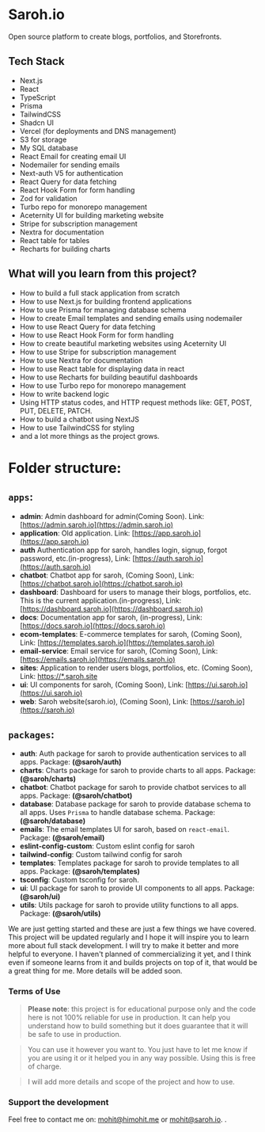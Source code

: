 # Saroh.io

Open source platform to create blogs, portfolios, and Storefronts.

## Tech Stack

-   Next.js
-   React
-   TypeScript
-   Prisma
-   TailwindCSS
-   Shadcn UI
-   Vercel (for deployments and DNS management)
-   S3 for storage
-   My SQL database
-   React Email for creating email UI
-   Nodemailer for sending emails
-   Next-auth V5 for authentication
-   React Query for data fetching
-   React Hook Form for form handling
-   Zod for validation
-   Turbo repo for monorepo management
-   Aceternity UI for building marketing website
-   Stripe for subscription management
-   Nextra for documentation
-   React table for tables
-   Recharts for building charts

## What will you learn from this project?

-   How to build a full stack application from scratch
-   How to use Next.js for building frontend applications
-   How to use Prisma for managing database schema
-   How to create Email templates and sending emails using nodemailer
-   How to use React Query for data fetching
-   How to use React Hook Form for form handling
-   How to create beautiful marketing websites using Aceternity UI
-   How to use Stripe for subscription management
-   How to use Nextra for documentation
-   How to use React table for displaying data in react
-   How to use Recharts for building beautiful dashboards
-   How to use Turbo repo for monorepo management
-   How to write backend logic
-   Using HTTP status codes, and HTTP request methods like: GET, POST, PUT, DELETE, PATCH.
-   How to build a chatbot using NextJS
-   How to use TailwindCSS for styling
-   and a lot more things as the project grows.

# Folder structure:

## `apps`:

-   **admin**: Admin dashboard for admin(Coming Soon). Link: [https://admin.saroh.io](https://admin.saroh.io)
-   **application**: Old application. Link: [https://app.saroh.io](https://app.saroh.io)
-   **auth** Authentication app for saroh, handles login, signup, forgot password, etc.(in-progress), Link: [https://auth.saroh.io](https://auth.saroh.io)
-   **chatbot**: Chatbot app for saroh, (Coming Soon), Link: [https://chatbot.saroh.io](https://chatbot.saroh.io)
-   **dashboard**: Dashboard for users to manage their blogs, portfolios, etc. This is the current application.(in-progress), Link: [https://dashboard.saroh.io](https://dashboard.saroh.io)
-   **docs**: Documentation app for saroh, (in-progress), Link: [https://docs.saroh.io](https://docs.saroh.io)
-   **ecom-templates**: E-commerce templates for saroh, (Coming Soon), Link: [https://templates.saroh.io](https://templates.saroh.io)
-   **email-service**: Email service for saroh, (Coming Soon), Link: [https://emails.saroh.io](https://emails.saroh.io)
-   **sites**: Application to render users blogs, portfolios, etc. (Coming Soon), Link: [https://\*.saroh.site](https://*.saroh.site)
-   **ui**: UI components for saroh, (Coming Soon), Link: [https://ui.saroh.io](https://ui.saroh.io)
-   **web**: Saroh website(saroh.io), (Coming Soon), Link: [https://saroh.io](https://saroh.io)

## `packages`:

-   **auth**: Auth package for saroh to provide authentication services to all apps. Package: **(@saroh/auth)**
-   **charts**: Charts package for saroh to provide charts to all apps. Package: **(@saroh/charts)**
-   **chatbot**: Chatbot package for saroh to provide chatbot services to all apps. Package: **(@saroh/chatbot)**
-   **database**: Database package for saroh to provide database schema to all apps. Uses `Prisma` to handle database schema. Package: **(@saroh/database)**
-   **emails**: The email templates UI for saroh, based on `react-email`. Package: **(@saroh/email)**
-   **eslint-config-custom**: Custom eslint config for saroh
-   **tailwind-config**: Custom tailwind config for saroh
-   **templates**: Templates package for saroh to provide templates to all apps. Package: **(@saroh/templates)**
-   **tsconfig**: Custom tsconfig for saroh.
-   **ui**: UI package for saroh to provide UI components to all apps. Package: **(@saroh/ui)**
-   **utils**: Utils package for saroh to provide utility functions to all apps. Package: **(@saroh/utils)**

We are just getting started and these are just a few things we have covered. This project will be updated regularly and I hope it will inspire you to learn more about full stack development. I will try to make it better and more helpful to everyone. I haven't planned of commercializing it yet, and I think even if someone learns from it and builds projects on top of it, that would be a great thing for me. More details will be added soon.

### Terms of Use

> **Please note**: this project is for educational purpose only and the code here is not 100% reliable for use in production. It can help you understand how to build something but it does guarantee that it will be safe to use in production.

> You can use it however you want to. You just have to let me know if you are using it or it helped you in any way possible. Using this is free of charge.

> I will add more details and scope of the project and how to use.

### Support the development

Feel free to contact me on: <mohit@himohit.me> or <mohit@saroh.io>.
.
